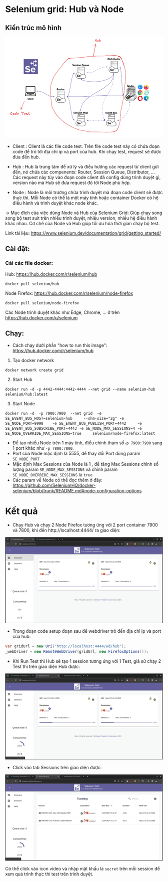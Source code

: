 # Selenium grid: Hub và Node
## Kiến trúc mô hình

![Kiến trúc mô hình](Kien_Truc.png)

- Client : Client là các file code test. Trên file code test này có chứa đoạn code để trỏ tới địa chỉ ip và port của hub. Khi chạy test, request sẽ được đưa đến hub.

- Hub : Hub là trung tâm để xử lý và điều hướng các request từ client gửi đến, nó chứa các compenents: Router, Session Queue, Distributor, ...  Các request này tùy vào đoạn code client đã config dùng trình duyệt gì, version nào mà Hub sẽ đưa request đó tới Node phù hợp.

- Node : Node là môi trường chứa trình duyệt mà đoạn code client sẽ được thực thi. Mỗi Node có thể là một máy tính hoặc container Docker có hệ điều hành và trình duyệt khác node khác.

-> Mục đích của việc dùng Node và Hub của Selenium Grid:  Giúp chạy song song bộ test suit trên nhiều trình duyệt, nhiều version, nhiều hệ điều hành khác nhau. Cơ chế của Node và Hub giúp tối ưu hóa thời gian chạy bộ test. 

Link tài liệu: https://www.selenium.dev/documentation/grid/getting_started/

## Cài đặt: 

### Cài các file docker:
Hub: https://hub.docker.com/r/selenium/hub
``` 
docker pull selenium/hub
```

Node Firefox: https://hub.docker.com/r/selenium/node-firefox
``` 
docker pull selenium/node-firefox
```
Các Node trình duyệt khác như Edge, Chrome, ... ở trên https://hub.docker.com/u/selenium

## Chạy:

- Cách chạy dưới phần "how to run this image": https://hub.docker.com/r/selenium/hub

1. Tạo docker network
```
docker network create grid
```

2. Start Hub
```
docker run -d -p 4442-4444:4442-4444 --net grid --name selenium-hub selenium/hub:latest
```

3. Start Node
```
docker run -d  -p 7900:7900  --net grid  -e SE_EVENT_BUS_HOST=selenium-hub     --shm-size="2g" -e SE_NODE_PORT=9998    -e SE_EVENT_BUS_PUBLISH_PORT=4442     -e SE_EVENT_BUS_SUBSCRIBE_PORT=4443 -e SE_NODE_MAX_SESSIONS=4 -e SE_NODE_OVERRIDE_MAX_SESSIONS=true     selenium/node-firefox:latest
```

- Để tạo nhiều Node trên 1 máy tính, điều chỉnh tham số```-p 7900:7900``` sang 1 port khác như ```-p 7800:7800```.
- Port của Node mặc định là 5555, để thay đổi Port dùng param ```SE_NODE_PORT``` 
- Mặc định Max Sessions của Node là 1 , để tăng Max Sessions chỉnh số lượng param ```SE_NODE_MAX_SESSIONS``` và chỉnh param ```SE_NODE_OVERRIDE_MAX_SESSIONS``` là ```true```
- Các param về Node có thể đọc thêm ở đây: https://github.com/SeleniumHQ/docker-selenium/blob/trunk/README.md#node-configuration-options

# Kết quả

- Chạy Hub và chạy 2 Node Firefox tương ứng với 2 port container 7900 và 7800, khi đến http://localhost:4444/ ra giao diện: 

![Overview](overview.png)

- Trong đoạn code setup đoạn sau để webdriver trỏ đến địa chỉ ip và port của hub:
```c#
var gridUrl = new Uri("http://localhost:4444/wd/hub");
_webDriver = new RemoteWebDriver(gridUrl, new FirefoxOptions());
```

- Khi Run Test thì Hub sẽ tạo 1 session tương ứng với 1 Test, giả sử chạy 2 Test thì trên giao diện Hub được:

![runtest](runtest.png)

- Click vào tab Sessions trên giao diện được:

![runtest2](runtest2.png)

Có thể click vào icon video và nhập mật khẩu là ```secret``` trên mỗi session để xem quá trình thực thi test trên trình duyệt.
